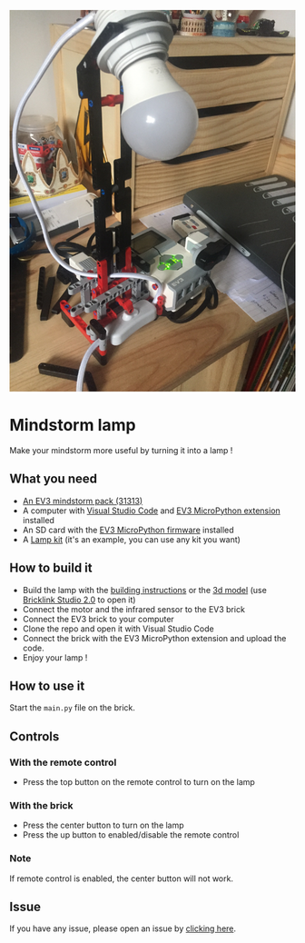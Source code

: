 ![Mindstorm lamp](https://github.com/Nonolanlan1007/mindstorm-lamp/blob/3e889c00926f71e53a94539fa6691bebddfb7d0f/mindstorm%20lamp.JPG)

# Mindstorm lamp
Make your mindstorm more useful by turning it into a lamp !

## What you need
- [An EV3 mindstorm pack (31313)](https://www.lego.com/fr-fr/product/lego-mindstorms-ev3-31313)
- A computer with [Visual Studio Code](https://code.visualstudio.com/) and [EV3 MicroPython extension](https://marketplace.visualstudio.com/items?itemName=lego-education.ev3-micropython) installed
- An SD card with the [EV3 MicroPython firmware](https://education.lego.com/en-us/support/mindstorms-ev3/python-for-ev3) installed
- A [Lamp kit](https://www.amazon.com/Extension-Hanging-Q-Plusmore-Pendant-Livingroom/dp/B07ZW13PJX/) (it's an example, you can use any kit you want)

## How to build it
- Build the lamp with the [building instructions](https://drive.google.com/file/d/1POIGR2eg_fm1Xu4P3GHdnfxv2BNngUVP/view?usp=sharing) or the [3d model](https://github.com/Nonolanlan1007/mindstorm-lamp/blob/aa8e923b3ba257811f8e68e77c1d1681dd9fd782/3d%20model%20lamp.io) (use [Bricklink Studio 2.0](https://www.bricklink.com/v3/studio/download.page) to open it)
- Connect the motor and the infrared sensor to the EV3 brick
- Connect the EV3 brick to your computer
- Clone the repo and open it with Visual Studio Code
- Connect the brick with the EV3 MicroPython extension and upload the code.
- Enjoy your lamp !

## How to use it
Start the `main.py` file on the brick.

## Controls
### With the remote control
- Press the top button on the remote control to turn on the lamp

### With the brick 
- Press the center button to turn on the lamp
- Press the up button to enabled/disable the remote control

### Note
If remote control is enabled, the center button will not work.

## Issue
If you have any issue, please open an issue by [clicking here](https://github.com/Nonolanlan1007/mindstorm-lamp/issues/new).
